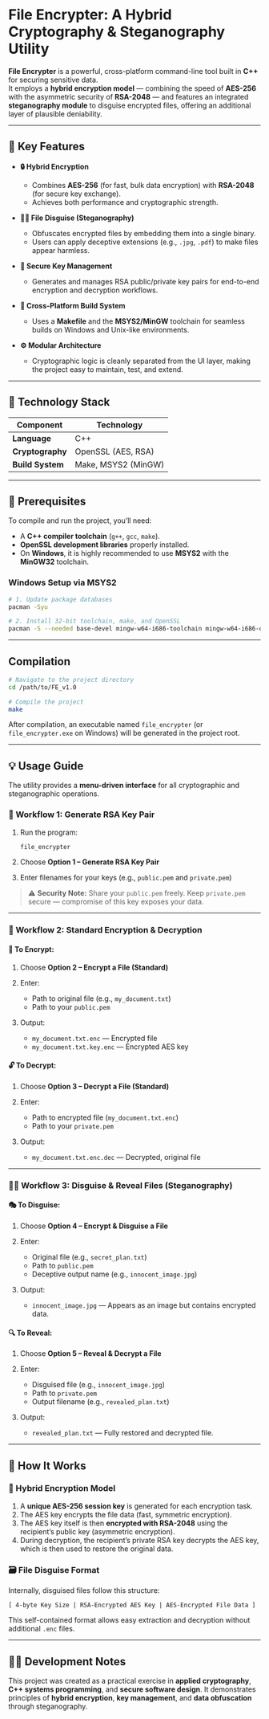 # File Encrypter: A Hybrid Cryptography & Steganography Utility

**File Encrypter** is a powerful, cross-platform command-line tool built in **C++** for securing sensitive data.  
It employs a **hybrid encryption model** — combining the speed of **AES-256** with the asymmetric security of **RSA-2048** — and features an integrated **steganography module** to disguise encrypted files, offering an additional layer of plausible deniability.

---

## 🚀 Key Features

- **🔒 Hybrid Encryption**
  - Combines **AES-256** (for fast, bulk data encryption) with **RSA-2048** (for secure key exchange).  
  - Achieves both performance and cryptographic strength.

- **🕵️‍♂️ File Disguise (Steganography)**
  - Obfuscates encrypted files by embedding them into a single binary.  
  - Users can apply deceptive extensions (e.g., `.jpg`, `.pdf`) to make files appear harmless.

- **🧩 Secure Key Management**
  - Generates and manages RSA public/private key pairs for end-to-end encryption and decryption workflows.

- **🧱 Cross-Platform Build System**
  - Uses a **Makefile** and the **MSYS2/MinGW** toolchain for seamless builds on Windows and Unix-like environments.

- **⚙️ Modular Architecture**
  - Cryptographic logic is cleanly separated from the UI layer, making the project easy to maintain, test, and extend.

---

## 🧠 Technology Stack

| Component     | Technology               |
|----------------|--------------------------|
| **Language**   | C++                      |
| **Cryptography** | OpenSSL (AES, RSA)     |
| **Build System** | Make, MSYS2 (MinGW)    |

---

## 🧰 Prerequisites

To compile and run the project, you’ll need:

- A **C++ compiler toolchain** (`g++`, `gcc`, `make`).
- **OpenSSL development libraries** properly installed.
- On **Windows**, it is highly recommended to use **MSYS2** with the **MinGW32** toolchain.

### Windows Setup via MSYS2

```bash
# 1. Update package databases
pacman -Syu

# 2. Install 32-bit toolchain, make, and OpenSSL
pacman -S --needed base-devel mingw-w64-i686-toolchain mingw-w64-i686-openssl
````

---

##  Compilation

```bash
# Navigate to the project directory
cd /path/to/FE_v1.0

# Compile the project
make
```

After compilation, an executable named `file_encrypter` (or `file_encrypter.exe` on Windows) will be generated in the project root.

---

## 💡 Usage Guide

The utility provides a **menu-driven interface** for all cryptographic and steganographic operations.


### 🔑 Workflow 1: Generate RSA Key Pair

1. Run the program:

   ```bash
   file_encrypter
   ```
2. Choose **Option 1 – Generate RSA Key Pair**
3. Enter filenames for your keys (e.g., `public.pem` and `private.pem`)

> ⚠️ **Security Note:**
> Share your `public.pem` freely.
> Keep `private.pem` secure — compromise of this key exposes your data.

---

### 🧱 Workflow 2: Standard Encryption & Decryption

#### 🔐 To Encrypt:

1. Choose **Option 2 – Encrypt a File (Standard)**
2. Enter:

   * Path to original file (e.g., `my_document.txt`)
   * Path to your `public.pem`
3. Output:

   * `my_document.txt.enc` — Encrypted file
   * `my_document.txt.key.enc` — Encrypted AES key

#### 🔓 To Decrypt:

1. Choose **Option 3 – Decrypt a File (Standard)**
2. Enter:

   * Path to encrypted file (`my_document.txt.enc`)
   * Path to your `private.pem`
3. Output:

   * `my_document.txt.enc.dec` — Decrypted, original file

---

### 🕵️‍♀️ Workflow 3: Disguise & Reveal Files (Steganography)

#### 🎭 To Disguise:

1. Choose **Option 4 – Encrypt & Disguise a File**
2. Enter:

   * Original file (e.g., `secret_plan.txt`)
   * Path to `public.pem`
   * Deceptive output name (e.g., `innocent_image.jpg`)
3. Output:

   * `innocent_image.jpg` — Appears as an image but contains encrypted data.

#### 🔍 To Reveal:

1. Choose **Option 5 – Reveal & Decrypt a File**
2. Enter:

   * Disguised file (e.g., `innocent_image.jpg`)
   * Path to `private.pem`
   * Output filename (e.g., `revealed_plan.txt`)
3. Output:

   * `revealed_plan.txt` — Fully restored and decrypted file.

---

## 🧬 How It Works

### 🧩 Hybrid Encryption Model

1. A **unique AES-256 session key** is generated for each encryption task.
2. The AES key encrypts the file data (fast, symmetric encryption).
3. The AES key itself is then **encrypted with RSA-2048** using the recipient’s public key (asymmetric encryption).
4. During decryption, the recipient’s private RSA key decrypts the AES key, which is then used to restore the original data.

### 🗃️ File Disguise Format

Internally, disguised files follow this structure:

```
[ 4-byte Key Size | RSA-Encrypted AES Key | AES-Encrypted File Data ]
```

This self-contained format allows easy extraction and decryption without additional `.enc` files.

---

## 🧑‍💻 Development Notes

This project was created as a practical exercise in **applied cryptography**, **C++ systems programming**, and **secure software design**.
It demonstrates principles of **hybrid encryption**, **key management**, and **data obfuscation** through steganography.
